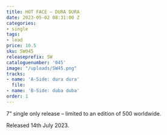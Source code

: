 ```yaml
---
title: HOT FACE – DURA DURA
date: 2023-05-02 08:31:00 Z
categories:
- single
tags:
- lead
price: 10.5
sku: SW045
releaseprefix: SW
cataloguenumber: '045'
image: "/uploads/SW45.png"
tracks:
- name: 'A-Side: dura dura'
  file: 
- name: 'B-Side: duba duba'
order: 1
---
```


7” single only release – limited to an edition of 500 worldwide.

Released 14th July 2023.
 




 



